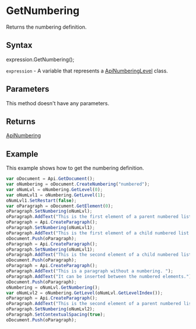 # GetNumbering

Returns the numbering definition.

## Syntax

expression.GetNumbering();

`expression` - A variable that represents a [ApiNumberingLevel](../ApiNumberingLevel.md) class.

## Parameters

This method doesn't have any parameters.

## Returns

[ApiNumbering](../../ApiNumbering/ApiNumbering.md)

## Example

This example shows how to get the numbering definition.

```javascript
var oDocument = Api.GetDocument();
var oNumbering = oDocument.CreateNumbering("numbered");
var oNumLvl = oNumbering.GetLevel(0);
var oNumLvl1 = oNumbering.GetLevel(1);
oNumLvl1.SetRestart(false);
var oParagraph = oDocument.GetElement(0);
oParagraph.SetNumbering(oNumLvl);
oParagraph.AddText("This is the first element of a parent numbered list which starts with '1'");
oParagraph = Api.CreateParagraph();
oParagraph.SetNumbering(oNumLvl1);
oParagraph.AddText("This is the first element of a child numbered list which starts with 'a'");
oDocument.Push(oParagraph);
oParagraph = Api.CreateParagraph();
oParagraph.SetNumbering(oNumLvl1);
oParagraph.AddText("This is the second element of a child numbered list which starts with 'b'");
oDocument.Push(oParagraph);
oParagraph = Api.CreateParagraph();
oParagraph.AddText("This is a paragraph without a numbering. ");
oParagraph.AddText("It can be inserted between the numbered elements.");
oDocument.Push(oParagraph);
oNumbering = oNumLvl.GetNumbering();
var oNumLvl2 = oNumbering.GetLevel(oNumLvl.GetLevelIndex());
oParagraph = Api.CreateParagraph();
oParagraph.AddText("This is the second element of a parent numbered list which starts with '2'");
oParagraph.SetNumbering(oNumLvl2);
oParagraph.SetContextualSpacing(true);
oDocument.Push(oParagraph);
```

